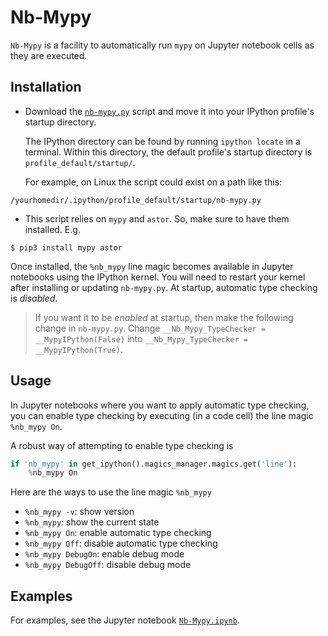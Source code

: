# Nb-Mypy

`Nb-Mypy` is a facility to automatically run `mypy` on Jupyter notebook cells as they are executed.


## Installation

* Download the [`nb-mypy.py`](nb-mypy.py) script and move it into your IPython profile's startup directory.

  The IPython directory can be found by running `ipython locate` in a terminal.
  Within this directory, the default profile's startup directory is `profile_default/startup/`.
  
  For example, on Linux the script could exist on a path like this:
```shell script
/yourhomedir/.ipython/profile_default/startup/nb-mypy.py
```

* This script relies on `mypy` and `astor`.
  So, make sure to have them installed. E.g.

```shell script
$ pip3 install mypy astor
```
Once installed, the `%nb_mypy` line magic becomes available in Jupyter notebooks using the IPython kernel.
You will need to restart your kernel after installing or updating `nb-mypy.py`.
At startup, automatic type checking is _disabled_.

> If you want it to be _enabled_ at startup, then make the following change in `nb-mypy.py`.
> Change `__Nb_Mypy_TypeChecker = __MypyIPython(False)` into
> `__Nb_Mypy_TypeChecker = __MypyIPython(True)`.

## Usage

In Jupyter notebooks where you want to apply
automatic type checking,
you can enable type checking by executing
(in a code cell) the line magic `%nb_mypy On`.

A robust way of attempting to enable type checking is
```python
if 'nb_mypy' in get_ipython().magics_manager.magics.get('line'):
    %nb_mypy On
```
Here are the ways to use the line magic `%nb_mypy`
* `%nb_mypy -v`: show version
* `%nb_mypy`: show the current state
* `%nb_mypy On`: enable automatic type checking
* `%nb_mypy Off`: disable automatic type checking
* `%nb_mypy DebugOn`: enable debug mode
* `%nb_mypy DebugOff`: disable debug mode


## Examples

For examples, see the Jupyter notebook [`Nb-Mypy.ipynb`](Nb-Mypy.ipynb).
